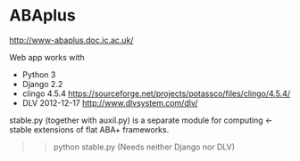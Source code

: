 # ABAplus 

http://www-abaplus.doc.ic.ac.uk/

Web app works with 
* Python 3
* Django 2.2
* clingo 4.5.4 https://sourceforge.net/projects/potassco/files/clingo/4.5.4/
* DLV 2012-12-17 http://www.dlvsystem.com/dlv/

stable.py (together with auxil.py) is a separate module for computing <-stable extensions of flat ABA+ frameworks. 
>> python stable.py
(Needs neither Django nor DLV)
